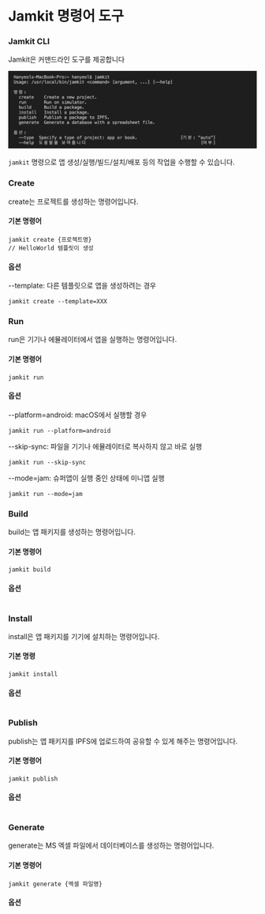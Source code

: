# Jamkit 명령어 도구

### Jamkit CLI

Jamkit은 커맨드라인 도구를 제공합니다

![](images/cli.png)

`jamkit` 명령으로 앱 생성/실행/빌드/설치/배포 등의 작업을 수행할 수 있습니다.

### Create

create는 프로젝트를 생성하는 명령어입니다.

#### 기본 명령어

```
jamkit create {프로젝트명}
// HelloWorld 템플릿이 생성
```

#### 옵션

\--template: 다른 템플릿으로 앱을 생성하려는 경우

```
jamkit create --template=XXX
```

### Run

run은 기기나 에뮬레이터에서 앱을 실행하는 명령어입니다.

#### 기본 명령어

```
jamkit run
```

#### 옵션

\--platform=android: macOS에서 실행할 경우

```
jamkit run --platform=android
```

\--skip-sync: 파일을 기기나 에뮬레이터로 복사하지 않고 바로 실행

```
jamkit run --skip-sync
```

\--mode=jam: 슈퍼앱이 실행 중인 상태에 미니앱 실행

```
jamkit run --mode=jam
```

### Build

build는 앱 패키지를 생성하는 명령어입니다.

#### 기본 명령어

```
jamkit build
```

#### 옵션

```
```

### Install

install은 앱 패키지를 기기에 설치하는 명령어입니다.

#### 기본 명령

```
jamkit install
```

#### 옵션

```
```

### Publish

publish는 앱 패키지를 IPFS에 업로드하여 공유할 수 있게 해주는 명령어입니다.

#### 기본 명령어

```
jamkit publish
```

#### 옵션

```
```

### Generate

generate는 MS 엑셀 파일에서 데이터베이스를 생성하는 명령어입니다.

#### 기본 명령어

```
jamkit generate {엑셀 파일명}
```

#### 옵션

```
```
